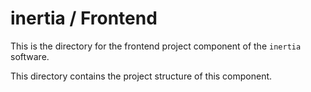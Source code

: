 # inertia / Frontend

This is the directory for the frontend project component of the `inertia` software.

This directory contains the project structure of this component.
